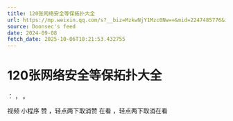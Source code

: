 ```yaml
---
title: 120张网络安全等保拓扑大全
url: https://mp.weixin.qq.com/s?__biz=MzkwNjY1Mzc0Nw==&mid=2247485776&idx=1&sn=30ba9662baf31c4b85c18811dfd2c757
source: Doonsec's feed
date: 2024-09-08
fetch_date: 2025-10-06T18:21:53.432755
---
```


# 120张网络安全等保拓扑大全

：
，
。

视频
小程序
赞
，轻点两下取消赞
在看
，轻点两下取消在看